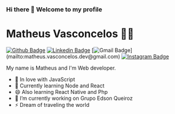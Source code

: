 ### Hi there 👋  Welcome to my profile

<!--
**msvasconcelos/msvasconcelos** is a ✨ _special_ ✨ repository because its `README.md` (this file) appears on your GitHub profile.

Here are some ideas to get you started:

- 🔭 I’m currently working on ...
- 🌱 I’m currently learning ...
- 👯 I’m looking to collaborate on ...
- 🤔 I’m looking for help with ...
- 💬 Ask me about ...
- 📫 How to reach me: ...
- 😄 Pronouns: ...
- ⚡ Fun fact: ...
-->


# Matheus Vasconcelos :man_technologist:

[![Github Badge](https://img.shields.io/badge/-Github-000?style=plastic&logo=Github&logoColor=white&link=https://github.com/lucasgdb)](https://github.com/msvasconcelos)
[![Linkedin Badge](https://img.shields.io/badge/-LinkedIn-blue?style=plastic&logo=Linkedin&logoColor=white&link=https://www.linkedin.com/in/matheus-vasconcelos-dev/)](https://www.linkedin.com/in/matheus-vasconcelos-dev/)
[![Gmail Badge](https://img.shields.io/badge/-Gmail-c14438?style=plastic&logo=Gmail&logoColor=white&link=mailto:)](mailto:matheus.vasconcelos.dev@gmail.com)
[![Instagram Badge](https://img.shields.io/badge/-Instagram-833AB4?style=plastic&labelColor=C13584&logo=instagram&logoColor=white&link=https://www.instagram.com/matheus_sv/)](https://www.instagram.com/matheus_sv/) 


My name is Matheus and I'm Web developer.

 - 💙 In love with JavaScript
 - 🌱 Currently learning Node and React
 - 😄 Also learning React Native and Php 
 - 🔭 I’m currently working on Grupo Edson Queiroz
 - ⚡ Dream of traveling the world

